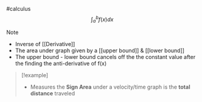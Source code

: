 #calculus 
$$
\int_a^b ​f(x)dx
$$
> [!note]
> - Inverse of [[Derivative]]
> - The area under graph given by a [[upper bound]] & [[lower bound]]
> - The upper bound - lower bound cancels off the the constant value after the finding the anti-derivative of f(x)

> [!example]
> - Measures the **Sign Area** under a velocity/time graph is the **total distance** traveled 